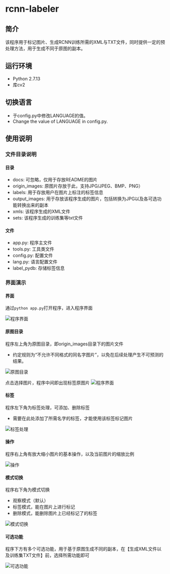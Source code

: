 # rcnn-labeler

## 简介
该程序用于标记图片、生成RCNN训练所需的XML与TXT文件，同时提供一定的预处理方法，用于生成不同于原图的副本。

## 运行环境
 - Python 2.7.13
 - 库cv2
 
## 切换语言
 - 于config.py中修改LANGUAGE的值。
 - Change the value of LANGUAGE in config.py.
 
## 使用说明
### 文件目录说明
#### 目录
 - docs: 可忽略，仅用于存放README的图片
 - origin_images: 原图片存放于此，支持JPG/JPEG、BMP、PNG）
 - labels: 用于存放用户在图片上标注的标签信息
 - output_images: 用于存放该程序生成的图片，包括转换为JPG以及各可选功能转换出来的副本
 - xmls: 该程序生成的XML文件
 - sets: 该程序生成的训练集等txt文件
#### 文件
 - app.py: 程序主文件
 - tools.py: 工具类文件
 - config.py: 配置文件
 - lang.py: 语言配置文件
 - label_pydb: 存储标签信息
 
### 界面演示
#### 界面
通过`python app.py`打开程序，进入程序界面

![程序界面](https://raw.githubusercontent.com/aimreant/rcnn-labeler/master/docs/pic_1.png)

#### 原图目录 
程序左上角为原图目录，即origin_images目录下的图片文件
 - 约定规则为“不允许不同格式的同名字图片”，以免在后续处理产生不可预测的结果。

![原图目录](https://raw.githubusercontent.com/aimreant/rcnn-labeler/master/docs/pic_3.png)

点击选择图片，程序中间即出现标签原图片
![程序界面](https://raw.githubusercontent.com/aimreant/rcnn-labeler/master/docs/pic_2.png)


#### 标签
程序左下角为标签处理，可添加、删除标签
 - 需要在此处添加了所需名字的标签，才能使用该标签标记图片
 
![标签处理](https://raw.githubusercontent.com/aimreant/rcnn-labeler/master/docs/pic_4.png)

#### 操作
程序右上角有放大缩小图片的基本操作，以及当前图片的缩放比例

![操作](https://raw.githubusercontent.com/aimreant/rcnn-labeler/master/docs/pic_5.png)

#### 模式切换
程序右下角为模式切换
 - 观察模式（默认）
 - 标签模式，能在图片上进行标记
 - 删除模式，能删除图片上已经标记了的标签
 
![模式切换](https://raw.githubusercontent.com/aimreant/rcnn-labeler/master/docs/pic_6.png)

#### 可选功能
程序下方有多个可选功能，用于基于原图生成不同的副本，在【生成XML文件以及训练集TXT文件】前，选择所需功能即可

![可选功能](https://raw.githubusercontent.com/aimreant/rcnn-labeler/master/docs/pic_7.png)

